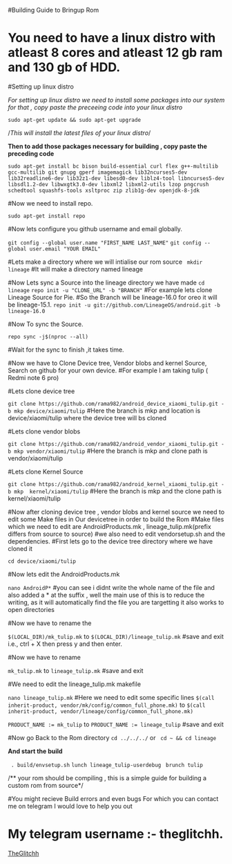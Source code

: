 #Building Guide to Bringup Rom 

# You need to have a linux distro with atleast 8 cores and atleast 12 gb ram and 130 gb of HDD.

#Setting up linux distro 

*For setting up linux distro we need to install some packages into our system for that , copy paste the preceeing code into your linux distro*

```sudo apt-get update && sudo apt-get upgrade```

/*This will install the latest files of your linux distro*/

**Then to add those packages necessary for building , copy paste the preceding code**

```sudo apt-get install bc bison build-essential curl flex g++-multilib gcc-multilib git gnupg gperf imagemagick lib32ncurses5-dev lib32readline6-dev lib32z1-dev libesd0-dev liblz4-tool libncurses5-dev libsdl1.2-dev libwxgtk3.0-dev libxml2 libxml2-utils lzop pngcrush schedtool squashfs-tools xsltproc zip zlib1g-dev openjdk-8-jdk```

#Now we need to install repo.

```sudo apt-get install repo```

#Now lets configure you github username and email globally.

```git config --global user.name "FIRST_NAME LAST_NAME"```
```git config --global user.email "YOUR EMAIL"```

#Lets make a directory where we will intialise our rom source
``` mkdir lineage``` 
#It will make a directory named lineage

#Now Lets sync a Source into the lineage directory we have made
```cd lineage```
```repo init -u "CLONE_URL" -b "BRANCH"```
#For example lets clone Lineage Source for Pie.
#So the Branch will be lineage-16.0 for oreo it will be lineage-15.1.
```repo init -u git://github.com/LineageOS/android.git -b lineage-16.0```

#Now To sync the Source.

```repo sync -j$(nproc --all)```

#Wait for the sync to finish ,it takes time.

#Now we have to Clone Device tree, Vendor blobs and kernel Source, Search on github for your own device.
#For example I am taking tulip ( Redmi note 6 pro)

#Lets clone device tree

```git clone https://github.com/rama982/android_device_xiaomi_tulip.git -b mkp device/xiaomi/tulip```
#Here the branch is mkp and location is device/xiaomi/tulip where the device tree will bs cloned

#Lets clone vendor blobs

```git clone https://github.com/rama982/android_vendor_xiaomi_tulip.git -b mkp vendor/xiaomi/tulip```
#Here the branch is mkp and clone path is vendor/xiaomi/tulip

#Lets clone Kernel Source

```git clone https://github.com/rama982/android_kernel_xiaomi_tulip.git -b mkp  kernel/xiaomi/tulip```
#Here the branch is mkp and the clone path is kernel/xiaomi/tulip

#Now after cloning device tree , vendor blobs and kernel source we need to edit some Make files in Our devicetree in order to build the Rom
#Make files which we need to edit are AndroidProducts.mk , lineage_tulip.mk(prefix differs from source to source)
#we also need to edit vendorsetup.sh and the dependencies.
#First lets go to the device tree directory where we have cloned it

```cd device/xiaomi/tulip```

#Now lets edit the AndroidProducts.mk 

```nano AndroidP*``` 
#you can see i didnt write the whole name of the file and also added a * at the suffix , well the main use of this is to reduce the writing, as it will automatically find the file you are targetting it also works to open directories

#Now we have to rename the 

```$(LOCAL_DIR)/mk_tulip.mk``` to ```$(LOCAL_DIR)/lineage_tulip.mk```
#save and exit i.e., ctrl + X then press y and then enter.

#Now we have to rename 

```mk_tulip.mk``` to ```lineage_tulip.mk```
#save and exit

#We need to edit the lineage_tulip.mk makefile

```nano lineage_tulip.mk```
#Here we need to edit some specific lines 
```$(call inherit-product, vendor/mk/config/common_full_phone.mk)``` to ```$(call inherit-product, vendor/lineage/config/common_full_phone.mk)```

```PRODUCT_NAME := mk_tulip``` to ```PRODUCT_NAME := lineage_tulip```
#save and exit 

#Now go Back to the Rom directory 
```cd ../../../``` or ``` cd ~ && cd lineage``` 

**And start the build**
 
``` . build/envsetup.sh``` 
```lunch lineage_tulip-userdebug```
``` brunch tulip``` 

/** your rom should be compiling , this is a simple guide for building a custom rom from source*/
 
#You might recieve Build errors and even bugs For which you can contact me on telegram I would love to help you out
# My telegram username :- theglitchh.
[TheGlitchh](https://t.me/theglitchh)
